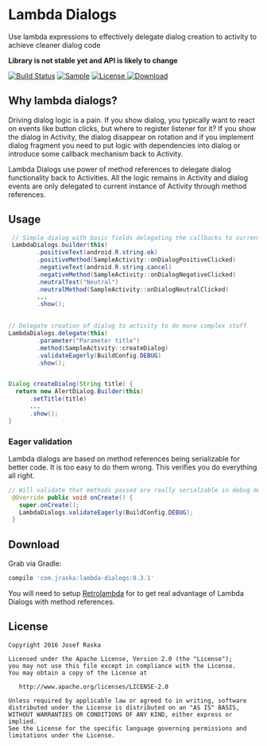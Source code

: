 # Lambda Dialogs
Use lambda expressions to effectively delegate dialog creation to activity to achieve cleaner dialog code

**Library is not stable yet and API is likely to change**

[![Build Status](https://travis-ci.org/jraska/lambda-dialogs.svg?branch=master)](https://travis-ci.org/jraska/lambda-dialogs)
[![Sample](https://img.shields.io/badge/Download-Sample-blue.svg)](https://drive.google.com/open?id=0B0T1YjC17C-rQ1EyX05mTXNicUk)
[![License](https://img.shields.io/badge/license-Apache%202.0-green.svg) ](https://github.com/jraska/lambda-dialogs/blob/master/LICENSE)
[![Download](https://api.bintray.com/packages/jraska/maven/com.jraska%3Alambda-dialogs/images/download.svg) ](https://bintray.com/jraska/maven/com.jraska%3Alambda-dialogs/_latestVersion)

## Why lambda dialogs?

Driving dialog logic is a pain. If you show dialog, you typically want to react on events like button clicks, 
but where to register listener for it? If you show the dialog in Activity, the dialog disappear on rotation and
if you implement dialog fragment you need to put logic with dependencies into dialog or introduce 
some callback mechanism back to Activity.

Lambda Dialogs use power of method references to delegate dialog functionality back to Activities. All the logic 
remains in Activity and dialog events are only delegated to current instance 
of Activity through method references.

## Usage

```java
 // Simple dialog with basic fields delegating the callbacks to current activity
 LambdaDialogs.builder(this)
        .positiveText(android.R.string.ok)
        .positiveMethod(SampleActivity::onDialogPositiveClicked)
        .negativeText(android.R.string.cancel)
        .negativeMethod(SampleActivity::onDialogNegativeClicked)
        .neutralText("Neutral")
        .neutralMethod(SampleActivity::onDialogNeutralClicked)
        ...
        .show();
        
 ```
 ```java
 // Delegate creation of dialog to activity to do more complex stuff
 LambdaDialogs.delegate(this)
         .parameter("Parameter title")
         .method(SampleActivity::createDialog)
         .validateEagerly(BuildConfig.DEBUG)
         .show();
 
 
 Dialog createDialog(String title) {
   return new AlertDialog.Builder(this)
       .setTitle(title)
       ... 
       .show();
 }

 
```

### Eager validation
Lambda dialogs are based on method references being serializable for better code. It is too easy to do them wrong. This verifies you do everything all right.

 ```java
 // Will validate that methods passed are really serialzable in debug mode
  @Override public void onCreate() {
    super.onCreate();
    LambdaDialogs.validateEagerly(BuildConfig.DEBUG);
  }


```


## Download

Grab via Gradle:
```groovy
compile 'com.jraska:lambda-dialogs:0.3.1'
```

You will need to setup [Retrolambda][Retrolambda] for to get real advantage of Lambda Dialogs with method references. 

## License

    Copyright 2016 Josef Raska

    Licensed under the Apache License, Version 2.0 (the "License");
    you may not use this file except in compliance with the License.
    You may obtain a copy of the License at

       http://www.apache.org/licenses/LICENSE-2.0

    Unless required by applicable law or agreed to in writing, software
    distributed under the License is distributed on an "AS IS" BASIS,
    WITHOUT WARRANTIES OR CONDITIONS OF ANY KIND, either express or implied.
    See the License for the specific language governing permissions and
    limitations under the License.
    
    
  [Retrolambda]: https://github.com/evant/gradle-retrolambda
